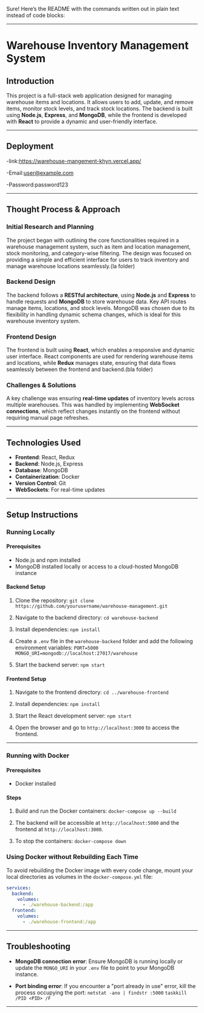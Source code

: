 Sure! Here’s the README with the commands written out in plain text instead of code blocks:

---

# **Warehouse Inventory Management System**

## **Introduction**

This project is a full-stack web application designed for managing warehouse items and locations. It allows users to add, update, and remove items, monitor stock levels, and track stock locations. The backend is built using **Node.js**, **Express**, and **MongoDB**, while the frontend is developed with **React** to provide a dynamic and user-friendly interface.

---
## **Deployment**

-link:https://warehouse-mangement-khyn.vercel.app/

-Email:user@example.com

-Password:password123

---

## **Thought Process & Approach**

### **Initial Research and Planning**
The project began with outlining the core functionalities required in a warehouse management system, such as item and location management, stock monitoring, and category-wise filtering. The design was focused on providing a simple and efficient interface for users to track inventory and manage warehouse locations seamlessly.(la folder)

### **Backend Design**
The backend follows a **RESTful architecture**, using **Node.js** and **Express** to handle requests and **MongoDB** to store warehouse data. Key API routes manage items, locations, and stock levels. MongoDB was chosen due to its flexibility in handling dynamic schema changes, which is ideal for this warehouse inventory system.

### **Frontend Design**
The frontend is built using **React**, which enables a responsive and dynamic user interface. React components are used for rendering warehouse items and locations, while **Redux** manages state, ensuring that data flows seamlessly between the frontend and backend.(bla folder)

### **Challenges & Solutions**
A key challenge was ensuring **real-time updates** of inventory levels across multiple warehouses. This was handled by implementing **WebSocket connections**, which reflect changes instantly on the frontend without requiring manual page refreshes.

---

## **Technologies Used**
- **Frontend**: React, Redux
- **Backend**: Node.js, Express
- **Database**: MongoDB
- **Containerization**: Docker
- **Version Control**: Git
- **WebSockets**: For real-time updates

---

## **Setup Instructions**

### **Running Locally**

#### **Prerequisites**
- Node.js and npm installed
- MongoDB installed locally or access to a cloud-hosted MongoDB instance

#### **Backend Setup**
1. Clone the repository:
   `git clone https://github.com/yourusername/warehouse-management.git`

2. Navigate to the backend directory:
   `cd warehouse-backend`

3. Install dependencies:
   `npm install`

4. Create a `.env` file in the `warehouse-backend` folder and add the following environment variables:
   `PORT=5000`
   `MONGO_URI=mongodb://localhost:27017/warehouse`

5. Start the backend server:
   `npm start`

#### **Frontend Setup**
1. Navigate to the frontend directory:
   `cd ../warehouse-frontend`

2. Install dependencies:
   `npm install`

3. Start the React development server:
   `npm start`

4. Open the browser and go to `http://localhost:3000` to access the frontend.

---

### **Running with Docker**

#### **Prerequisites**
- Docker installed

#### **Steps**
1. Build and run the Docker containers:
   `docker-compose up --build`

2. The backend will be accessible at `http://localhost:5000` and the frontend at `http://localhost:3000`.

3. To stop the containers:
   `docker-compose down`

### **Using Docker without Rebuilding Each Time**
To avoid rebuilding the Docker image with every code change, mount your local directories as volumes in the `docker-compose.yml` file:
```yaml
services:
  backend:
    volumes:
      - ./warehouse-backend:/app
  frontend:
    volumes:
      - ./warehouse-frontend:/app
```

---



## **Troubleshooting**

- **MongoDB connection error**: Ensure MongoDB is running locally or update the `MONGO_URI` in your `.env` file to point to your MongoDB instance.
  
- **Port binding error**: If you encounter a "port already in use" error, kill the process occupying the port:
  `netstat -ano | findstr :5000`
  `taskkill /PID <PID> /F`

---
